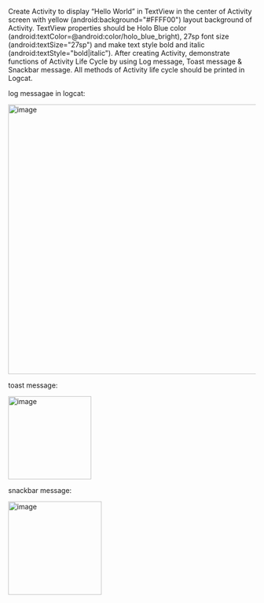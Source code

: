 Create Activity to display “Hello World” in TextView in the center of Activity screen with yellow (android:background="#FFFF00") layout background of Activity. TextView properties should be Holo Blue color (android:textColor=@android:color/holo_blue_bright), 27sp font size (android:textSize="27sp") and make text style bold and italic (android:textStyle="bold|italic"). After creating Activity, demonstrate functions of Activity Life Cycle by using Log message, Toast message & Snackbar message. All methods of Activity life cycle should be printed in Logcat.

log messagae in logcat:

<img width="549" alt="image" src="https://github.com/SmitVaishnav/MAD_Practical-2_21012011156/assets/95563976/7faf562c-8852-4c9c-92ab-ba84a954e79e">

toast message:

<img width="169" alt="image" src="https://github.com/SmitVaishnav/MAD_Practical-2_21012011156/assets/95563976/ffdabbc5-012f-44e7-8434-1b5729485e83">

snackbar message:

<img width="190" alt="image" src="https://github.com/SmitVaishnav/MAD_Practical-2_21012011156/assets/95563976/df8978fa-8e1f-428b-8a96-51b03461e9d0">

